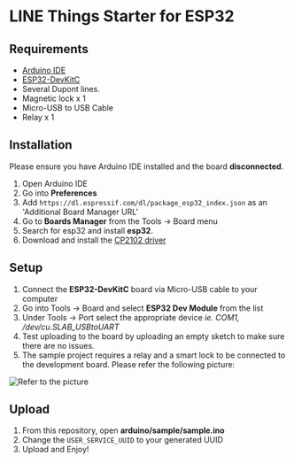 # LINE Things Starter for ESP32

## Requirements
* [Arduino IDE](https://www.arduino.cc/en/Main/Software)
* [ESP32-DevKitC](https://www.espressif.com/en/products/hardware/esp32-devkitc/overview)
* Several Dupont lines.
* Magnetic lock x 1
* Micro-USB to USB Cable
* Relay x 1

## Installation
Please ensure you have Arduino IDE installed and the board **disconnected**.

1. Open Arduino IDE
2. Go into **Preferences**
3. Add `https://dl.espressif.com/dl/package_esp32_index.json` as an 'Additional Board Manager URL'
4. Go to **Boards Manager** from the Tools -> Board menu
5. Search for esp32 and install **esp32**.
6. Download and install the [CP2102 driver](https://www.silabs.com/products/development-tools/software/usb-to-uart-bridge-vcp-drivers)

## Setup
1. Connect the **ESP32-DevKitC** board via Micro-USB cable to your computer
2. Go into Tools -> Board and select **ESP32 Dev Module** from the list
3. Under Tools -> Port select the appropriate device *ie. COM1, /dev/cu.SLAB_USBtoUART*
4. Test uploading to the board by uploading an empty sketch to make sure there are no issues.
5. The sample project requires a relay and a smart lock to be connected to the development board. Please refer the following picture:

![Refer to the picture](https://i.imgur.com/lXzFPbWg.png)

## Upload
1. From this repository, open **arduino/sample/sample.ino**
2. Change the `USER_SERVICE_UUID` to your generated UUID
3. Upload and Enjoy!
